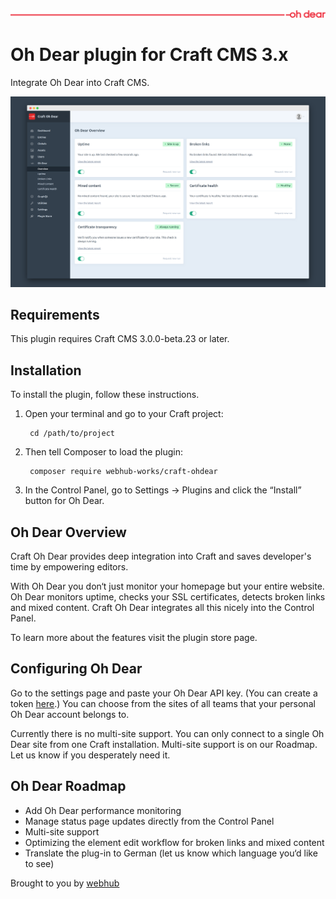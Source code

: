 
![Oh Dear Logo](resources/img/plugin-logo.png)

# Oh Dear plugin for Craft CMS 3.x

Integrate Oh Dear into Craft CMS.

![Oh Dear overview](resources/img/screenshots/overview.png)

## Requirements

This plugin requires Craft CMS 3.0.0-beta.23 or later.

## Installation

To install the plugin, follow these instructions.

1. Open your terminal and go to your Craft project:

        cd /path/to/project

2. Then tell Composer to load the plugin:

        composer require webhub-works/craft-ohdear

3. In the Control Panel, go to Settings → Plugins and click the “Install” button for Oh Dear.

## Oh Dear Overview

Craft Oh Dear provides deep integration into Craft and saves developer's time by empowering editors.

With Oh Dear you don‘t just monitor your homepage but your entire website. Oh Dear monitors uptime, checks your SSL certificates, detects broken links and mixed content. Craft Oh Dear integrates all this nicely into the Control Panel.

To learn more about the features visit the plugin store page.

## Configuring Oh Dear

Go to the settings page and paste your Oh Dear API key. (You can create a token [here](https://ohdear.app/user-settings/api).) You can choose from the sites of all teams that your personal Oh Dear account belongs to.

Currently there is no multi-site support. You can only connect to a single Oh Dear site from one Craft installation. Multi-site support is on our Roadmap. Let us know if you desperately need it.

## Oh Dear Roadmap

- Add Oh Dear performance monitoring
- Manage status page updates directly from the Control Panel
- Multi-site support
- Optimizing the element edit workflow for broken links and mixed content
- Translate the plug-in to German (let us know which language you‘d like to see)

Brought to you by [webhub](https://webhub.de)
